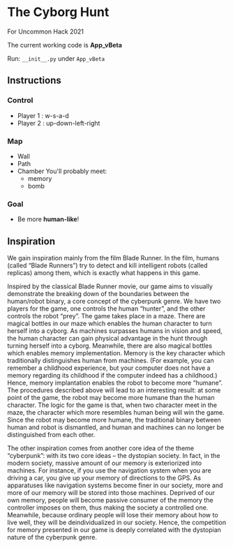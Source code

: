 # The Cyborg Hunt
For Uncommon Hack 2021

The current working code is **App_vBeta**

Run: `__init__.py` under `App_vBeta`

## Instructions
### Control
+ Player 1 : w-s-a-d
+ Player 2 : up-down-left-right

### Map
+ Wall
+ Path
+ Chamber
  You'll probably meet:
  + memory
  + bomb

### Goal
+ Be more **human-like**!

## Inspiration

We gain inspiration mainly from the film Blade Runner. In the film, humans (called “Blade Runners”) try to detect and kill intelligent robots (called replicas) among them, which is exactly what happens in this game. 

Inspired by the classical Blade Runner movie, our game aims to visually demonstrate the breaking down of the boundaries between the human/robot binary, a core concept of the cyberpunk genre. We have two players for the game, one controls the human “hunter”, and the other controls the robot “prey”. The game takes place in a maze. There are magical bottles in our maze which enables the human character to turn herself into a cyborg. As machines surpasses humans in vision and speed, the human character can gain physical advantage in the hunt through turning herself into a cyborg. Meanwhile, there are also magical bottles which enables memory implementation. Memory is the key character which traditionally distinguishes human from machines. (For example, you can remember a childhood experience, but your computer does not have a memory regarding its childhood if the computer indeed has a childhood.) Hence, memory implantation enables the robot to become more “humane”. The procedures described above will lead to an interesting result: at some point of the game, the robot may become more humane than the human character. The logic for the game is that, when two character meet in the maze, the character which more resembles human being will win the game. Since the robot may become more humane, the traditional binary between human and robot is dismantled, and human and machines can no longer be distinguished from each other.

The other inspiration comes from another core idea of the theme “cyberpunk”: with its two core ideas – the dystopian society. In fact, in the modern society, massive amount of our memory is exteriorized into machines. For instance, if you use the navigation system when you are driving a car, you give up your memory of directions to the GPS. As apparatuses like navigation systems become finer in our society, more and more of our memory will be stored into those machines. Deprived of our own memory, people will become passive consumer of the memory the controller imposes on them, thus making the society a controlled one. Meanwhile, because ordinary people will lose their memory about how to live well, they will be deindividualized in our society. Hence, the competition for memory presented in our game is deeply correlated with the dystopian nature of the cyberpunk genre.
